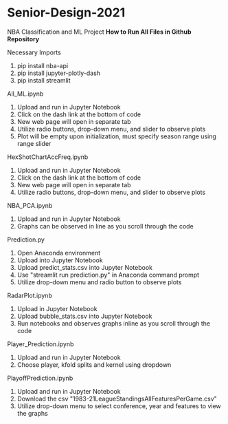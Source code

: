 # Senior-Design-2021
NBA Classification and ML Project
**How to Run All Files in Github Repository**

Necessary Imports

1. pip install nba-api
2. pip install jupyter-plotly-dash
3. pip install streamlit

All\_ML.ipynb

1. Upload and run in Jupyter Notebook
2. Click on the dash link at the bottom of code
3. New web page will open in separate tab
4. Utilize radio buttons, drop-down menu, and slider to observe plots
5. Plot will be empty upon initialization, must specify season range using range slider

HexShotChartAccFreq.ipynb

1. Upload and run in Jupyter Notebook
2. Click on the dash link at the bottom of code
3. New web page will open in separate tab
4. Utilize radio buttons, drop-down menu, and slider to observe plots

NBA\_PCA.ipynb

1. Upload and run in Jupyter Notebook
2. Graphs can be observed in line as you scroll through the code

Prediction.py

1. Open Anaconda environment
2. Upload into Jupyter Notebook
3. Upload predict\_stats.csv into Jupyter Notebook
4. Use &quot;streamlit run prediction.py&quot; in Anaconda command prompt
5. Utilize drop-down menu and radio button to observe plots

RadarPlot.ipynb

1. Upload in Jupyter Notebook
2. Upload bubble\_stats.csv into Jupyter Notebook
3. Run notebooks and observes graphs inline as you scroll through the code

Player\_Prediction.ipynb

1. Upload and run in Jupyter Notebook
2. Choose player, kfold splits and kernel using dropdown

PlayoffPrediction.ipynb

1. Upload and run in Jupyter Notebook
2. Download the csv &quot;1983-21LeagueStandingsAllFeaturesPerGame.csv&quot;
3. Utilize drop-down menu to select conference, year and features to view the graphs
